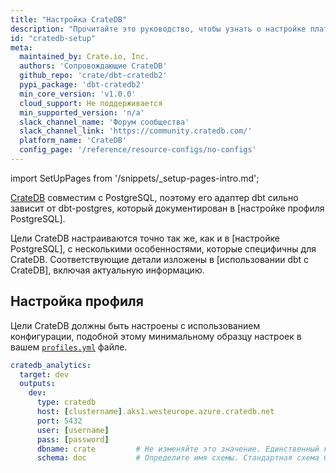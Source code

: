 ```yaml
---
title: "Настройка CrateDB"
description: "Прочитайте это руководство, чтобы узнать о настройке платформы данных CrateDB в dbt."
id: "cratedb-setup"
meta:
  maintained_by: Crate.io, Inc.
  authors: 'Сопровождающие CrateDB'
  github_repo: 'crate/dbt-cratedb2'
  pypi_package: 'dbt-cratedb2'
  min_core_version: 'v1.0.0'
  cloud_support: Не поддерживается
  min_supported_version: 'n/a'
  slack_channel_name: 'Форум сообщества'
  slack_channel_link: 'https://community.cratedb.com/'
  platform_name: 'CrateDB'
  config_page: '/reference/resource-configs/no-configs'
---
```


import SetUpPages from '/snippets/_setup-pages-intro.md';

<SetUpPages meta={frontMatter.meta}/>


[CrateDB] совместим с PostgreSQL, поэтому его адаптер dbt сильно зависит от
dbt-postgres, который документирован в [настройке профиля PostgreSQL].

Цели CrateDB настраиваются точно так же, как и в [настройке PostgreSQL],
с несколькими особенностями, которые специфичны для
CrateDB. Соответствующие детали изложены в [использовании dbt с CrateDB],
включая актуальную информацию.


## Настройка профиля

Цели CrateDB должны быть настроены с использованием конфигурации, подобной этому минимальному образцу
настроек в вашем [`profiles.yml`] файле.

<File name='~/.dbt/profiles.yml'>

```yaml
cratedb_analytics:
  target: dev
  outputs:
    dev:
      type: cratedb
      host: [clustername].aks1.westeurope.azure.cratedb.net
      port: 5432
      user: [username]
      pass: [password]
      dbname: crate         # Не изменяйте это значение. Единственный каталог CrateDB - `crate`.
      schema: doc           # Определите имя схемы. Стандартная схема CrateDB - `doc`.
```

</File>



[CrateDB]: https://cratedb.com/database
[настройка PostgreSQL]: https://docs.getdbt.com/reference/resource-configs/postgres-configs
[настройка профиля PostgreSQL]: https://docs.getdbt.com/docs/core/connect-data-platform/postgres-setup
[`profiles.yml`]: https://docs.getdbt.com/docs/core/connect-data-platform/profiles.yml
[использование dbt с CrateDB]: https://cratedb.com/docs/guide/integrate/dbt/